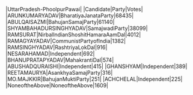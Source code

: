  
|UttarPradesh-PhoolpurPawai|
|Candidate|Party|Votes|
|ARUNKUMARYADAV|BharatiyaJanataParty|68435|
|ABULQAISAZMI|BahujanSamajParty|61140|
|SHYAMBAHADURSINGHYADAV|SamajwadiParty|38099|
|RAMSURAT|NirbalIndianShoshitHamaraAamDal|4012|
|RAMAGYAYADAV|CommunistPartyofIndia|1382|
|RAMSINGHYADAV|RashtriyaLokDal|916|
|NESARAHAMAD|Independent|692|
|BHANUPRATAPYADAV|MahakrantiDal|574|
|ABUSHADQURAISHI|Independent|415|
|GHANSHYAM|Independent|389|
|REETAMAURYA|AsankhyaSamajParty|316|
|MO.MAJKKIR|BahujanMuktiParty|251|
|ACHCHELAL|Independent|225|
|NoneoftheAbove|NoneoftheAbove|1609|
